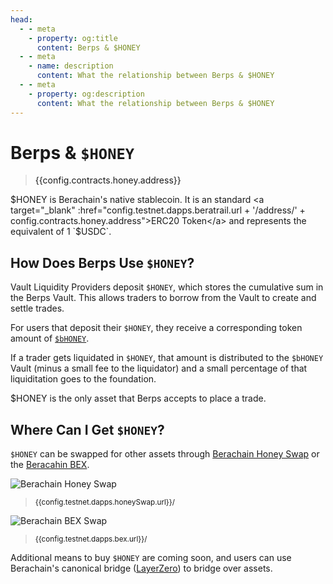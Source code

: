 ```yaml
---
head:
  - - meta
    - property: og:title
      content: Berps & $HONEY
  - - meta
    - name: description
      content: What the relationship between Berps & $HONEY
  - - meta
    - property: og:description
      content: What the relationship between Berps & $HONEY
---
```


<script setup>
  import Token from '@berachain/ui/Token';
  import config from '@berachain/config/constants.json';
</script>

# Berps & `$HONEY`

> <a target="_blank" :href="config.testnet.dapps.beratrail.url + '/address/' + config.contracts.honey.address">{{config.contracts.honey.address}}</a>

$HONEY is Berachain's native stablecoin. It is an standard <a target="_blank" :href="config.testnet.dapps.beratrail.url + '/address/' + config.contracts.honey.address">ERC20 Token</a> and represents the equivalent of 1 `$USDC`.

<ClientOnly>
  <Token title="$HONEY" image="/assets/HONEY.png" />
</ClientOnly>

## How Does Berps Use `$HONEY`?

Vault Liquidity Providers deposit `$HONEY`, which stores the cumulative sum in the Berps Vault. This allows traders to borrow from the Vault to create and settle trades.

For users that deposit their `$HONEY`, they receive a corresponding token amount of [`$bHONEY`](/learn/tokens/bhoney).

If a trader gets liquidated in `$HONEY`, that amount is distributed to the `$bHONEY` Vault (minus a small fee to the liquidator) and a small percentage of that liquiditation goes to the foundation.

$HONEY is the only asset that Berps accepts to place a trade.

## Where Can I Get `$HONEY`?

`$HONEY` can be swapped for other assets through [Berachain Honey Swap](https://artio.honey.berachain.com) or the [Beracahin BEX](https://artio.bex.berachain.com).

![Berachain Honey Swap](/assets/berachain-honey-swap.png)

> <small><a target="_blank" :href="config.testnet.dapps.honeySwap.url">{{config.testnet.dapps.honeySwap.url}}/</a></small>

![Berachain BEX Swap](/assets/berachain-bex-swap.png)

> <small><a target="_blank" :href="config.testnet.dapps.bex.url">{{config.testnet.dapps.bex.url}}/</a></small>

Additional means to buy `$HONEY` are coming soon, and users can use Berachain's canonical bridge ([LayerZero](https://layerzero.network)) to bridge over assets.
